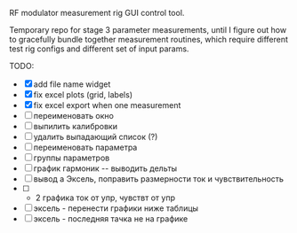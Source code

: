 RF modulator measurement rig GUI control tool.

Temporary repo for stage 3 parameter measurements, until I figure out how to gracefully bundle together measurement routines, which require different test rig configs and different set of input params.

TODO:

- [x] add file name widget
- [x] fix excel plots (grid, labels)
- [x] fix excel export when one measurement
- [ ] переименовать окно
- [ ] выпилить калибровки
- [ ] удалить выпадающий список (?)
- [ ] переименовать параметра
- [ ] группы параметров
- [ ] график гармоник -- выводить дельты
- [ ] вывод а Эксель, поправить размерности ток и чувствительность
- [ ] + 2 графика ток от упр, чувствт от упр
- [ ] эксель - перенести графики ниже таблицы
- [ ] эксель - последняя тачка не на графике
